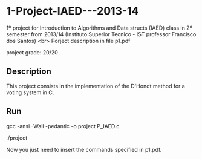 # 1-Project-IAED---2013-14
1º project for Introduction to Algorithms and Data structs (IAED) class in 2º semester from  2013/14  (Instituto Superior Tecnico - IST professor Francisco dos Santos) <br\>
Porject description in file p1.pdf

project grade: 20/20

## Description
This project consists in the implementation of the D'Hondt method for a voting system in C.

## Run
gcc -ansi -Wall -pedantic -o project P_IAED.c

./project

Now you just need to insert the commands specified in p1.pdf.
